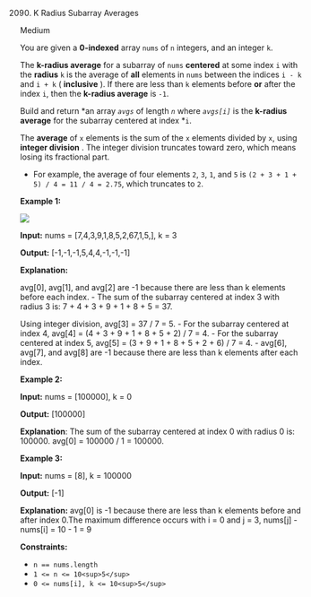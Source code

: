 2090. K Radius Subarray Averages

Medium

You are given a **0-indexed** array `nums` of `n` integers, and an integer `k`.

The **k-radius average** for a subarray of `nums` **centered** at some index `i` with the **radius** `k` is the average of **all** elements in `nums` between the indices `i - k` and `i + k` ( **inclusive** ). If there are less than `k` elements before **or** after the index `i`, then the **k-radius average** is `-1`.

Build and return *an array *`avgs`* of length *`n`* where *`avgs[i]`* is the **k-radius average** for the subarray centered at index *`i`.

The **average** of `x` elements is the sum of the `x` elements divided by `x`, using  **integer division** . The integer division truncates toward zero, which means losing its fractional part.

* For example, the average of four elements `2`, `3`, `1`, and `5` is `(2 + 3 + 1 + 5) / 4 = 11 / 4 = 2.75`, which truncates to `2`.

**Example 1:**

![](image/readme/1653278155863.png)

**Input:** nums = [7,4,3,9,1,8,5,2,67,1,5,], k = 3

**Output:** [-1,-1,-1,5,4,4,-1,-1,-1]

**Explanation:** 

avg[0], avg[1], and avg[2] are -1 because there are less than k elements before each index. - The sum of the subarray centered at index 3 with radius 3 is: 7 + 4 + 3 + 9 + 1 + 8 + 5 = 37. 

Using integer division, avg[3] = 37 / 7 = 5. - For the subarray centered at index 4, avg[4] = (4 + 3 + 9 + 1 + 8 + 5 + 2) / 7 = 4. - For the subarray centered at index 5, avg[5] = (3 + 9 + 1 + 8 + 5 + 2 + 6) / 7 = 4. - avg[6], avg[7], and avg[8] are -1 because there are less than k elements after each index.

**Example 2:**

**Input:** nums = [100000], k = 0

**Output:** [100000]

**Explanation**:  The sum of the subarray centered at index 0 with radius 0 is: 100000. avg[0] = 100000 / 1 = 100000.

**Example 3:**

**Input:** nums = [8], k = 100000

**Output:** [-1]

**Explanation:** avg[0] is -1 because there are less than k elements before and after index 0.The maximum difference occurs with i = 0 and j = 3, nums[j] - nums[i] = 10 - 1 = 9

**Constraints:**

* `n == nums.length`
* `1 <= n <= 10<sup>5</sup>`
* `0 <= nums[i], k <= 10<sup>5</sup>`
